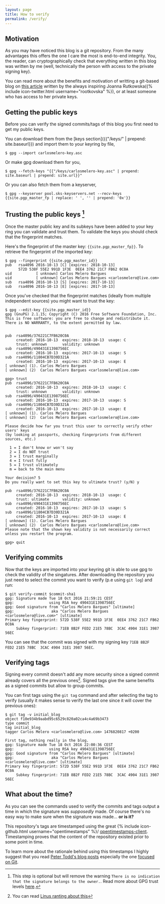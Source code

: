 ```yaml
---
layout: page
title: How to verify
permalink: /verify/
---
```

## Motivation

As you may have noticed this blog is a git repository. From the many advantages this offers
the one I care the most is end-to-end integrity. You, the reader, can cryptographically check
that everything written in this blog was written by me (well, technically the person with access to the private signing key).

You can read more about the benefits and motivation of writting a git-based blog
on [this article](http://blog.invisiblethings.org/2015/02/09/my-new-git-based-blog.html) written by the always inspiring Joanna Rutkowska({% include icon-twitter.html username="rootkovska" %}), or at least someone who has access to her private keys.

## Getting the public keys

Before you can verify the signed commits/tags of this blog you first need to get my public keys.

You can download them from the [keys section]({{"/keys/" | prepend: site.baseurl}})
and import them to your keyring by file,

    $ gpg --import carlosmelero-key.asc

Or make gpg download them for you,

    $ gpg --fetch-keys "{{"/keys/carlosmelero-key.asc" | prepend: site.baseurl | prepend: site.url}}"

Or you can also fetch them from a keyserver,

    $ gpg --keyserver pool.sks-keyservers.net --recv-keys {{site.pgp_master_fp | replace: ' ', '' | prepend: '0x'}}

## Trusting the public keys [^1]

[^1]:This step is optional but will remove the warning `There is no indication that the signature belongs to the owner.`. Read more about GPG trust levels [here](https://www.gnupg.org/gph/en/manual.html#AEN346).


Once the master public key and its subkeys have been added to your key ring you can validate and trust them.
To validate the keys you should check that the fingerprint matches.

Here's the fingerprint of the master key: `{{site.pgp_master_fp}}`.
To retrieve the fingerprint of the imported key:

    $ gpg --fingerprint {{site.pgp_master_id}}
    pub   rsa4096 2016-10-13 [C] [expires: 2018-10-13]
          572D 538F 55E2 991D 1F3E  0EE4 3762 21C7 FB62 0C0A
    uid           [ unknown] Carlos Melero Bargues
    uid           [ unknown] Carlos Melero Bargues <carlosmelero@live.com>
    sub   rsa4096 2016-10-13 [S] [expires: 2017-10-13]
    sub   rsa4096 2016-10-13 [E] [expires: 2017-10-13]

Once you've checked that the fingerprint matches (ideally from multiple independent sources) you might want to trust the key:

    $ gpg --edit-key {{site.pgp_master_id}}
    gpg (GnuPG) 2.1.15; Copyright (C) 2016 Free Software Foundation, Inc.
    This is free software: you are free to change and redistribute it.
    There is NO WARRANTY, to the extent permitted by law.


    pub  rsa4096/376221C7FB620C0A
         created: 2016-10-13  expires: 2018-10-13  usage: C   
         trust: unknown       validity: unknown
    sub  rsa4096/490431E1398756EC
         created: 2016-10-13  expires: 2017-10-13  usage: S   
    sub  rsa4096/11804CB7D30D321A
         created: 2016-10-13  expires: 2017-10-13  usage: E   
    [ unknown] (1). Carlos Melero Bargues
    [ unknown] (2)  Carlos Melero Bargues <carlosmelero@live.com>

    gpg> trust
    pub  rsa4096/376221C7FB620C0A
         created: 2016-10-13  expires: 2018-10-13  usage: C   
         trust: unknown       validity: unknown
    sub  rsa4096/490431E1398756EC
         created: 2016-10-13  expires: 2017-10-13  usage: S   
    sub  rsa4096/11804CB7D30D321A
         created: 2016-10-13  expires: 2017-10-13  usage: E   
    [ unknown] (1). Carlos Melero Bargues
    [ unknown] (2)  Carlos Melero Bargues <carlosmelero@live.com>

    Please decide how far you trust this user to correctly verify other users' keys
    (by looking at passports, checking fingerprints from different sources, etc.)

      1 = I don't know or won't say
      2 = I do NOT trust
      3 = I trust marginally
      4 = I trust fully
      5 = I trust ultimately
      m = back to the main menu

    Your decision? 5
    Do you really want to set this key to ultimate trust? (y/N) y

    pub  rsa4096/376221C7FB620C0A
         created: 2016-10-13  expires: 2018-10-13  usage: C   
         trust: ultimate      validity: unknown
    sub  rsa4096/490431E1398756EC
         created: 2016-10-13  expires: 2017-10-13  usage: S   
    sub  rsa4096/11804CB7D30D321A
         created: 2016-10-13  expires: 2017-10-13  usage: E   
    [ unknown] (1). Carlos Melero Bargues
    [ unknown] (2)  Carlos Melero Bargues <carlosmelero@live.com>
    Please note that the shown key validity is not necessarily correct
    unless you restart the program.

    gpg> quit

## Verifying commits

Now that the keys are imported into your keyring git is able to use gpg to check the validity of the singatures.
After downloading the repository you just need to select the commit you want to verify (p.e using `git log`) and run:

    $ git verify-commit $commit-sha1
    gpg: Signature made Tue 18 Oct 2016 21:59:21 CEST
    gpg:                using RSA key 490431E1398756EC
    gpg: Good signature from "Carlos Melero Bargues" [ultimate]
    gpg:                 aka "Carlos Melero Bargues <carlosmelero@live.com>" [ultimate]
    Primary key fingerprint: 572D 538F 55E2 991D 1F3E  0EE4 3762 21C7 FB62 0C0A
         Subkey fingerprint: 71EB 8B2F FED2 21E5 78BC  3CAC 4904 31E1 3987 56EC

You can see that the commit was signed with my signing key `71EB 8B2F FED2 21E5 78BC  3CAC 4904 31E1 3987 56EC`.

## Verifying tags

Signing every commit doesn't add any more security since a signed commit already covers all the previous ones[^2].
Signed tags give the same benefits as a signed commits but allow to group commits.

[^2]:You can read [Linus ranting about this](http://git.661346.n2.nabble.com/GPG-signing-for-git-commit-tt2582986.html#a2583316)

You can first tags using the `git tag` command and after selecting the tag to verify (usually it makes sense to verify the last one since it will cover the previous ones):

    $ git tag -v initial_blog
    object f10e934b9aabd95c6529c820a02ca4c4a69b3473
    type commit
    tag initial_blog
    tagger Carlos Melero <carlosmelero@live.com> 1476820817 +0200

    First tag, nothing really in the blog.
    gpg: Signature made Tue 18 Oct 2016 22:00:36 CEST
    gpg:                using RSA key 490431E1398756EC
    gpg: Good signature from "Carlos Melero Bargues" [ultimate]
    gpg:                 aka "Carlos Melero Bargues <carlosmelero@live.com>" [ultimate]
    Primary key fingerprint: 572D 538F 55E2 991D 1F3E  0EE4 3762 21C7 FB62 0C0A
         Subkey fingerprint: 71EB 8B2F FED2 21E5 78BC  3CAC 4904 31E1 3987 56EC

## What about the time?

As you can see the commands used to verify the commits and tags output a time in which the signature was _supposedly_ made.
Of course there's no easy way to make sure when the signature was made... __or is it?__

This repository's tags are timestamped using the great {% include icon-github.html username="opentimestamps" %}/ [opentimestamps-client](https://github.com/opentimestamps/opentimestamps-client).
Timestamping proves that the content of the repository existed prior to some point in time.

To learn more about the rationale behind using this timestamps I highly suggest that you read [Peter Todd's blog posts](https://petertodd.org/2016/opentimestamps-announcement) especially the one [focused on Git](https://petertodd.org/2016/opentimestamps-git-integration).

<!-- TODO: Explain how to verify timestamps -->
